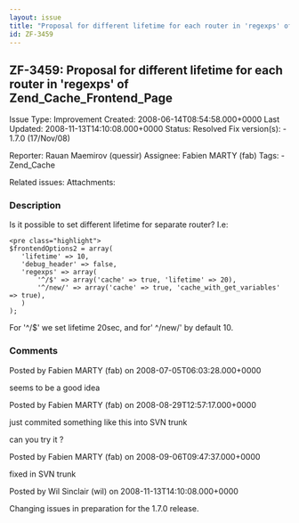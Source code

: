 ```yaml
---
layout: issue
title: "Proposal for different lifetime for each router in 'regexps' of Zend_Cache_Frontend_Page"
id: ZF-3459
---
```


ZF-3459: Proposal for different lifetime for each router in 'regexps' of Zend\_Cache\_Frontend\_Page
----------------------------------------------------------------------------------------------------

 Issue Type: Improvement Created: 2008-06-14T08:54:58.000+0000 Last Updated: 2008-11-13T14:10:08.000+0000 Status: Resolved Fix version(s): - 1.7.0 (17/Nov/08)
 
 Reporter:  Rauan Maemirov (quessir)  Assignee:  Fabien MARTY (fab)  Tags: - Zend\_Cache
 
 Related issues: 
 Attachments: 
### Description

Is it possible to set different lifetime for separate router? I.e:

 
    <pre class="highlight">
    $frontendOptions2 = array(
       'lifetime' => 10,
       'debug_header' => false,
       'regexps' => array(
           '^/$' => array('cache' => true, 'lifetime' => 20),
           '^/new/' => array('cache' => true, 'cache_with_get_variables' => true),
       )
    );


For '^/$' we set lifetime 20sec, and for' ^/new/' by default 10.

 

 

### Comments

Posted by Fabien MARTY (fab) on 2008-07-05T06:03:28.000+0000

seems to be a good idea

 

 

Posted by Fabien MARTY (fab) on 2008-08-29T12:57:17.000+0000

just commited something like this into SVN trunk

can you try it ?

 

 

Posted by Fabien MARTY (fab) on 2008-09-06T09:47:37.000+0000

fixed in SVN trunk

 

 

Posted by Wil Sinclair (wil) on 2008-11-13T14:10:08.000+0000

Changing issues in preparation for the 1.7.0 release.

 

 